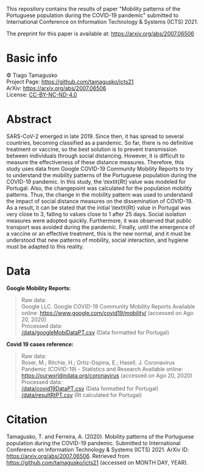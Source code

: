 This repository contains the results of paper "Mobility patterns of the Portuguese population during the COVID-19 pandemic" submitted to International Conference on Information Technology & Systems (ICTS) 2021.

The preprint for this paper is available at: https://arxiv.org/abs/2007.06506  

# Basic info
© Tiago Tamagusko  
Project Page: <a href="https://github.com/tamagusko/icts21">https://github.com/tamagusko/icts21</a>  
ArXiv: https://arxiv.org/abs/2007.06506  
License: [CC-BY-NC-ND-4.0](/LICENSE)

# Abstract
SARS-CoV-2 emerged in late 2019. Since then, it has spread to several countries, becoming classified as a pandemic. So far, there is no definitive treatment or vaccine, so the best solution is to prevent transmission between individuals through social distancing. However, it is difficult to measure the effectiveness of these distance measures. Therefore, this study uses data from Google COVID-19 Community Mobility Reports to try to understand the mobility patterns of the Portuguese population during the COVID-19 pandemic. In this study, the \textit{Rt} value was modeled for Portugal. Also, the changepoint was calculated for the population mobility patterns. Thus, the change in the mobility pattern was used to understand the impact of social distance measures on the dissemination of COVID-19. As a result, it can be stated that the initial \textit{Rt} value in Portugal was very close to 3, falling to values close to 1 after 25 days. Social isolation measures were adopted quickly. Furthermore, it was observed that public transport was avoided during the pandemic. Finally, until the emergence of a vaccine or an effective treatment, this is the new normal, and it must be understood that new patterns of mobility, social interaction, and hygiene must be adapted to this reality.

# Data
**Google Mobility Reports:**  
> Raw data:  
> Google LLC. Google COVID-19 Community Mobility Reports Available online: https://www.google.com/covid19/mobility/ (accessed on Ago 20, 2020)  
> Processed data:  
> <a href="https://raw.githubusercontent.com/tamagusko/icts21/master/data/googleMobiDataPT.csv">/data/googleMobiDataPT.csv</a> (Data formatted for Portugal)

**Covid 19 cases reference:**
> Raw data:  
> Roser, M.; Ritchie, H.; Ortiz-Ospina, E.; Hasell, J. Coronavirus Pandemic (COVID-19) - Statistics and Research Available online: https://ourworldindata.org/coronavirus (accessed on Ago 20, 2020)  
> Processed data:  
> <a href="https://raw.githubusercontent.com/tamagusko/icts21/master/data/covid19DataPT.csv">/data/covid19DataPT.csv</a> (Data formatted for Portugal)  
> <a href="https://raw.githubusercontent.com/tamagusko/icts21/master/data/resultRtPT.csv">/data/resultRtPT.csv</a> (Rt calculated for Portugal)

# Citation
Tamagusko, T. and Ferreira, A. (2020). Mobility patterns of the Portuguese population during the COVID-19 pandemic. Submitted to  International Conference on Information Technology & Systems (ICTS) 2021. ArXiv ID: https://arxiv.org/abs/2007.06506. Retrieved from https://github.com/tamagusko/icts21 (accessed on MONTH DAY, YEAR).

